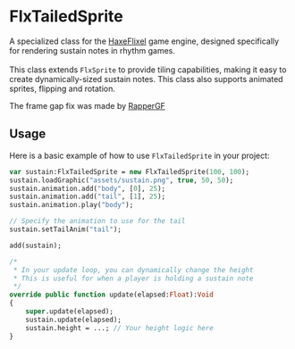 # FlxTailedSprite
A specialized class for the [HaxeFlixel](https://haxeflixel.com/) game engine, designed specifically for rendering sustain notes in rhythm games.
<br/>
<br/>
This class extends `FlxSprite` to provide tiling capabilities, making it easy to create dynamically-sized sustain notes. This class also supports animated sprites, flipping and rotation.

The frame gap fix was made by [RapperGF](https://github.com/rappergf)

## Usage

Here is a basic example of how to use `FlxTailedSprite` in your project:

```haxe
var sustain:FlxTailedSprite = new FlxTailedSprite(100, 100);
sustain.loadGraphic("assets/sustain.png", true, 50, 50);
sustain.animation.add("body", [0], 25);
sustain.animation.add("tail", [1], 25);
sustain.animation.play("body");

// Specify the animation to use for the tail
sustain.setTailAnim("tail");

add(sustain);

/* 
 * In your update loop, you can dynamically change the height
 * This is useful for when a player is holding a sustain note
 */
override public function update(elapsed:Float):Void
{
    super.update(elapsed);
    sustain.update(elapsed);
    sustain.height = ...; // Your height logic here
}
```
